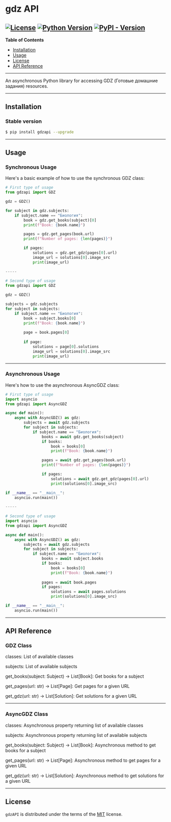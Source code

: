 # gdz API
[![License](https://img.shields.io/badge/License-MIT-blue.svg)](https://opensource.org/licenses/MIT)
[![Python Version](https://img.shields.io/badge/python-3.9%20%7C%203.10%20%7C%203.11-blue)](https://www.python.org/downloads/release/python-391/)
[![PyPI - Version](https://img.shields.io/pypi/v/gdzapi.svg)](https://pypi.org/project/gdzapi)
-----
**Table of Contents**

- [Installation](#installation)
- [Usage](#usage)
- [License](#license)
- [API Reference](#api-reference)
-----
An asynchronous Python library for accessing GDZ (Готовые домашние задания) resources.

-----
## Installation
### Stable version
```bash
$ pip install gdzapi --upgrade
```
-----
## Usage
### Synchronous Usage
Here's a basic example of how to use the synchronous GDZ class:

```python
# First type of usage
from gdzapi import GDZ

gdz = GDZ()

for subject in gdz.subjects:
    if subject.name == "Биология":
        book = gdz.get_books(subject)[0]
        print(f"Book: {book.name}")

        pages = gdz.get_pages(book.url)
        print(f"Number of pages: {len(pages)}")

        if pages:
            solutions = gdz.get_gdz(pages[0].url)
            image_url = solutions[0].image_src
            print(image_url)

-----
            
# Second type of usage
from gdzapi import GDZ

gdz = GDZ()

subjects = gdz.subjects
for subject in subjects:
    if subject.name == "Биология":
        book = subject.books[0]
        print(f"Book: {book.name}")
        
        page = book.pages[0]
        
        if page:
            solutions = page[0].solutions
            image_url = solutions[0].image_src
            print(image_url)
```
-----
### Asynchronous Usage
Here's how to use the asynchronous AsyncGDZ class:

```python
# First type of usage
import asyncio
from gdzapi import AsyncGDZ

async def main():
    async with AsyncGDZ() as gdz:
        subjects = await gdz.subjects
        for subject in subjects:
            if subject.name == "Биология":
                books = await gdz.get_books(subject)
                if books:
                    book = books[0]
                    print(f"Book: {book.name}")

                pages = await gdz.get_pages(book.url)
                print(f"Number of pages: {len(pages)}")

                if pages:
                    solutions = await gdz.get_gdz(pages[0].url)
                    print(solutions[0].image_src)

if __name__ == "__main__":
    asyncio.run(main())

-----
    
# Second type of usage
import asyncio
from gdzapi import AsyncGDZ

async def main():
    async with AsyncGDZ() as gdz:
        subjects = await gdz.subjects
        for subject in subjects:
            if subject.name == "Биология":
                books = await subject.books
                if books:
                    book = books[0]
                    print(f"Book: {book.name}")
                
                pages = await book.pages
                if pages:
                    solutions = await pages.solutions
                    print(solutions[0].image_src)

if __name__ == "__main__":
    asyncio.run(main())
```



-----
## API Reference


### GDZ Class

classes: List of available classes

subjects: List of available subjects

get_books(subject: Subject) -> List[Book]: Get books for a subject

get_pages(url: str) -> List[Page]: Get pages for a given URL

get_gdz(url: str) -> List[Solution]: Get solutions for a given URL

-----
### AsyncGDZ Class

classes: Asynchronous property returning list of available classes

subjects: Asynchronous property returning list of available subjects

get_books(subject: Subject) -> List[Book]: Asynchronous method to get books for a subject

get_pages(url: str) -> List[Page]: Asynchronous method to get pages for a given URL

get_gdz(url: str) -> List[Solution]: Asynchronous method to get solutions for a given URL

-----

## License

`gdzAPI` is distributed under the terms of the [MIT](https://spdx.org/licenses/MIT.html) license.